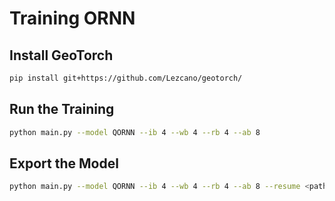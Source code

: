 # Training ORNN

## Install GeoTorch
```bash
pip install git+https://github.com/Lezcano/geotorch/
```

## Run the Training

```bash
python main.py --model QORNN --ib 4 --wb 4 --rb 4 --ab 8
```


## Export the Model

```bash
python main.py --model QORNN --ib 4 --wb 4 --rb 4 --ab 8 --resume <path to model best.tar> --export
```

